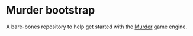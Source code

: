 # Murder bootstrap

A bare-bones repository to help get started with the [Murder](https://github.com/isadorasophia/murder) game engine.
